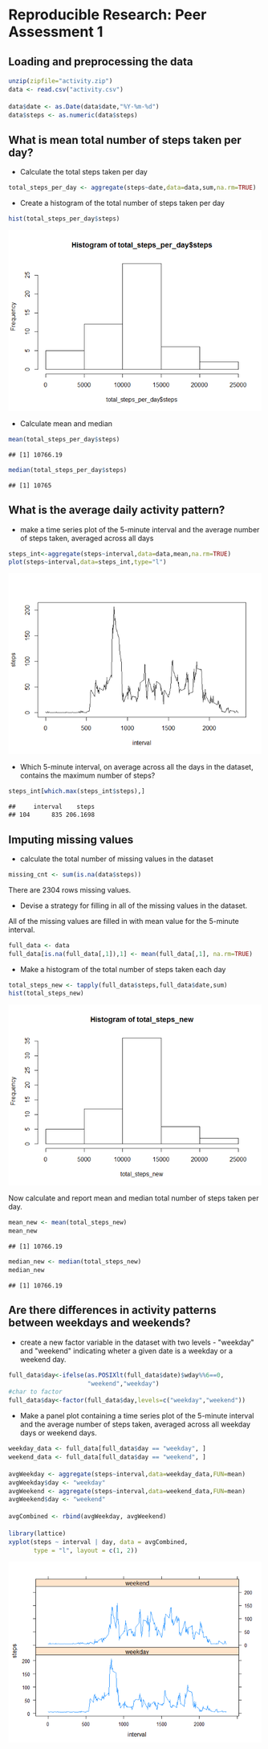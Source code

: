 # Reproducible Research: Peer Assessment 1


## Loading and preprocessing the data


```r
unzip(zipfile="activity.zip")
data <- read.csv("activity.csv")

data$date <- as.Date(data$date,"%Y-%m-%d")
data$steps <- as.numeric(data$steps)
```


## What is mean total number of steps taken per day?

- Calculate the total steps taken per day


```r
total_steps_per_day <- aggregate(steps~date,data=data,sum,na.rm=TRUE)
```

- Create a histogram of the total number of steps taken per day


```r
hist(total_steps_per_day$steps)
```

![](PA1_template_files/figure-html/histtotal-1.png)<!-- -->

- Calculate mean and median


```r
mean(total_steps_per_day$steps)
```

```
## [1] 10766.19
```

```r
median(total_steps_per_day$steps)
```

```
## [1] 10765
```

## What is the average daily activity pattern?

- make a time series plot of the 5-minute interval and the average number of steps taken, averaged across all days


```r
steps_int<-aggregate(steps~interval,data=data,mean,na.rm=TRUE)
plot(steps~interval,data=steps_int,type="l")
```

![](PA1_template_files/figure-html/stpintv-1.png)<!-- -->

- Which 5-minute interval, on average across all the days in the dataset, contains the maximum number of steps?


```r
steps_int[which.max(steps_int$steps),]
```

```
##     interval    steps
## 104      835 206.1698
```

## Imputing missing values

- calculate the total number of missing values in the dataset


```r
missing_cnt <- sum(is.na(data$steps))
```

There are 2304 rows missing values.

- Devise a strategy for filling in all of the missing values in the dataset.

All of the missing values are filled in with mean value for the 5-minute interval.


```r
full_data <- data
full_data[is.na(full_data[,1]),1] <- mean(full_data[,1], na.rm=TRUE)
```

- Make a histogram of the total number of steps taken each day


```r
total_steps_new <- tapply(full_data$steps,full_data$date,sum)
hist(total_steps_new)
```

![](PA1_template_files/figure-html/totalnew-1.png)<!-- -->

Now calculate and report mean and median total number of steps taken per day.


```r
mean_new <- mean(total_steps_new)
mean_new
```

```
## [1] 10766.19
```


```r
median_new <- median(total_steps_new)
median_new
```

```
## [1] 10766.19
```


## Are there differences in activity patterns between weekdays and weekends?

- create a new factor variable in the dataset with two levels - "weekday" and "weekend" indicating wheter a given date is a weekday or a weekend day.


```r
full_data$day<-ifelse(as.POSIXlt(full_data$date)$wday%%6==0,
                      "weekend","weekday")
#char to factor
full_data$day<-factor(full_data$day,levels=c("weekday","weekend"))
```

- Make a panel plot containing a time series plot of the 5-minute interval and the average number of steps taken, averaged across all weekday days or weekend days.


```r
weekday_data <- full_data[full_data$day == "weekday", ]
weekend_data <- full_data[full_data$day == "weekend", ]

avgWeekday <- aggregate(steps~interval,data=weekday_data,FUN=mean)
avgWeekday$day <- "weekday"
avgWeekend <- aggregate(steps~interval,data=weekend_data,FUN=mean)
avgWeekend$day <- "weekend"

avgCombined <- rbind(avgWeekday, avgWeekend)

library(lattice)
xyplot(steps ~ interval | day, data = avgCombined, 
       type = "l", layout = c(1, 2))
```

![](PA1_template_files/figure-html/panelplot-1.png)<!-- -->


